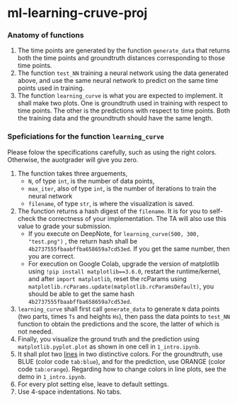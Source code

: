 # ml-learning-cruve-proj


### Anatomy of functions
1. The time points are generated by the function `generate_data` that returns both the time points and groundtruth distances corresponding to those time points. 
2. The function `test_NN` training a neural network using the data generated above, and use the same neural network to predict on the same time points used in training. 
3. The function `learning_curve` is what you are expected to implement. It shall make two plots. One is groundtruth used in training with respect to time points. The other is the predictions with respect to time points. Both the training data and the groundtruth should have the same length. 

### Speficiations for the function `learning_curve` 

Please folow the specifications carefully, such as using the right colors. Otherwise, the auotgrader will give you zero. 

1. The function takes three arguements, 
   * `N`, of type `int`, is the number of data points, 
   * `max_iter`, also of type `int`, is the number of iterations to train the neural network
   * `filename`, of type `str`, is where the visualization is saved. 
2. The function returns a hash digest of the `filename`. It is for you to self-check the correctness of your implementation. The TA will also use this value to grade your submission. 
   * If you execute on DeepNote, for `learning_curve(500, 300, "test.png")` , the return hash shall be `4b2737555fbaabffba658659a7cd53ed`. If you get the same number, then you are correct. 
   * For execution on Google Colab, upgrade the version of matplotlib using `!pip install matplotlib==3.6.0`, restart the runtime/kernel, and after `import matplotlib`, reset the rcParams using `matplotlib.rcParams.update(matplotlib.rcParamsDefault)`, you should be able to get the same hash `4b2737555fbaabffba658659a7cd53ed`.
3. `learning_curve` shall first call `generate_data` to generate `N` data points (two parts, times `Ts` and heights `Hs`), then pass the data points to `test_NN` function to obtain the predictions and the score, the latter of which is not needed. 
4. Finally, you visualize the ground truth and the prediction using `matplotlib.pyplot.plot` as shown in one cell in `1_intro.ipynb`. 
5. It shall plot two [lines](https://en.wikipedia.org/wiki/Line_chart) in two distinctive colors. For the groundtruth, use BLUE (color code `tab:blue`), and for the prediction, use ORANGE (color code `tab:orange`). Regarding how to change colors in line plots, see the demo in `1_intro.ipynb`. 
6. For every plot setting else, leave to default settings. 
7. Use 4-space indentations. No tabs. 
